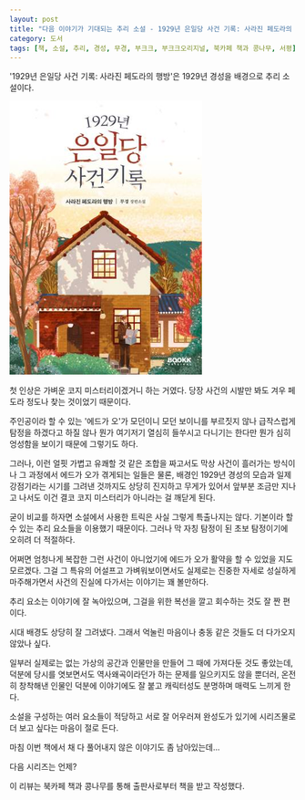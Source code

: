 ```yaml
---
layout: post
title: "다음 이야기가 기대되는 추리 소설 - 1929년 은일당 사건 기록: 사라진 페도라의 행방"
category: 도서
tags: [책, 소설, 추리, 경성, 무경, 부크크, 부크크오리지널, 북카페 책과 콩나무, 서평]
---
```


'1929년 은일당 사건 기록: 사라진 페도라의 행방'은
1929년 경성을 배경으로 추리 소설이다.

![표지](/images/book/1929-eunildang-case-record-book-h480.jpg)

첫 인상은 가벼운 코지 미스터리이겠거니 하는 거였다.
당장 사건의 시발만 봐도 겨우 페도라 정도나 찾는 것이었기 때문이다.

주인공이라 할 수 있는 '에드가 오'가
모던이니 모던 보이니를 부르짓지 않나
급작스럽게 탐정을 하겠다고 하질 않나
뭔가 여기저기 열심히 들쑤시고 다니기는 한다만
뭔가 심히 엉성함을 보이기 때문에 그렇기도 하다.

그러나, 이런 얼핏 가볍고 유쾌할 것 같은 조합을 짜고서도
막상 사건이 흘러가는 방식이나
그 과정에서 에드가 오가 겪게되는 일들은 물론,
배경인 1929년 경성의 모습과 일제강점기라는 시기를 그려낸 것까지도
상당히 진지하고 무게가 있어서
앞부분 조금만 지나고 나서도 이건 결코 코지 미스터리가 아니라는 걸 깨닫게 된다.

굳이 비교를 하자면 소설에서 사용한 트릭은 사실 그렇게 특출나지는 않다.
기본이라 할 수 있는 추리 요소들을 이용했기 때문이다.
그러나 막 자칭 탐정이 된 초보 탐정이기에 오히려 더 적절하다.

어쩌면 엄청나게 복잡한 그런 사건이 아니었기에 에드가 오가 활약을 할 수 있었을 지도 모르겠다.
그걸 그 특유의 어설프고 가벼워보이면서도 실제로는 진중한 자세로 성실하게 마주해가면서
사건의 진실에 다가서는 이야기는 꽤 볼만하다.

추리 요소는 이야기에 잘 녹아있으며,
그걸을 위한 복선을 깔고 회수하는 것도 잘 짠 편이다.

시대 배경도 상당히 잘 그려냈다.
그래서 억눌린 마음이나 충동 같은 것들도 더 다가오지 않았나 싶다.

일부러 실제로는 없는 가상의 공간과 인물만을 만들어 그 때에 가져다둔 것도 좋았는데,
덕분에 당시를 엿보면서도 역사왜곡이라던가 하는 문제를 일으키지도 않을 뿐더러,
온전히 창착해낸 인물인 덕분에 이야기에도 잘 붙고
캐릭터성도 분명하며 매력도 느끼게 한다.

소설을 구성하는 여러 요소들이 적당하고 서로 잘 어우러져 완성도가 있기에
시리즈물로 더 보고 싶다는 마음이 절로 든다.

마침 이번 책에서 채 다 풀어내지 않은 이야기도 좀 남아있는데...

다음 시리즈는 언제?



<div class="im im-info">
이 리뷰는 북카페 책과 콩나무를 통해 출판사로부터 책을 받고 작성했다.
</div>
